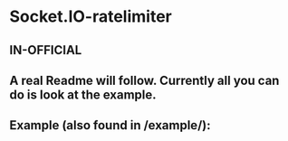 # Socket.IO-ratelimiter

## IN-OFFICIAL

## A real Readme will follow. Currently all you can do is look at the example. 
## Example (also found in /example/):

